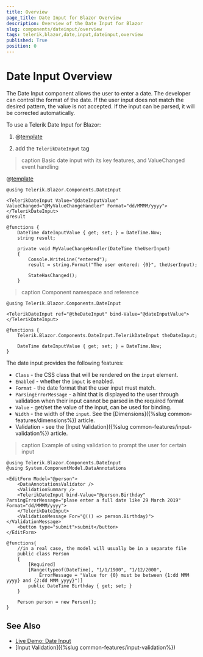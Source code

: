 ```yaml
---
title: Overview
page_title: Date Input for Blazor Overview
description: Overview of the Date Input for Blazor
slug: components/dateinput/overview
tags: telerik,blazor,date,input,dateinput,overview
published: True
position: 0
---
```


# Date Input Overview

The Date Input component allows the user to enter a date. The developer can control the format of the date. If the user input does not match the desired pattern, the value is not accepted. If the input can be parsed, it will be corrected automatically.

To use a Telerik Date Input for Blazor:

1. @[template](/_contentTemplates/common/js-interop-file.md#add-blazor-js-file-to-component)

1. add the `TelerikDateInput` tag

>caption Basic date input with its key features, and ValueChanged event handling

@[template](/_contentTemplates/common/issues-and-warnings.md#generic-component-event-issue)

````CSHTML
@using Telerik.Blazor.Components.DateInput

<TelerikDateInput Value="@dateInputValue" ValueChanged="@MyValueChangeHandler" Format="dd/MMMM/yyyy">
</TelerikDateInput>
@result

@functions {
    DateTime dateInputValue { get; set; } = DateTime.Now;
    string result;

    private void MyValueChangeHandler(DateTime theUserInput)
    {
        Console.WriteLine("entered");
        result = string.Format("The user entered: {0}", theUserInput);

        StateHasChanged();
    }

````

>caption Component namespace and reference

````CSHTML
@using Telerik.Blazor.Components.DateInput

<TelerikDateInput ref="@theDateInput" bind-Value="@dateInputValue"></TelerikDateInput>

@functions {
	Telerik.Blazor.Components.DateInput.TelerikDateInput theDateInput;

	DateTime dateInputValue { get; set; } = DateTime.Now;
}
````

The date input provides the following features:

* `Class` - the CSS class that will be rendered on the `input` element.
* `Enabled` - whether the `input` is enabled.
* `Format` - the date format that the user input must match.
* `ParsingErrorMessage` - a hint that is displayed to the user through validation when their input cannot be parsed in the required format
* `Value` - get/set the value of the input, can be used for binding.
* `Width` - the width of the `input`. See the [Dimensions]({%slug common-features/dimensions%}) article.
* Validation - see the [Input Validation]({%slug common-features/input-validation%}) article.


>caption Example of using validation to prompt the user for certain input

````CSHTML
@using Telerik.Blazor.Components.DateInput
@using System.ComponentModel.DataAnnotations

<EditForm Model="@person">
    <DataAnnotationsValidator />
    <ValidationSummary />
    <TelerikDateInput bind-Value="@person.Birthday" ParsingErrorMessage="plase enter a full date like 29 March 2019" Format="dd/MMMM/yyyy">
    </TelerikDateInput>
    <ValidationMessage For="@(() => person.Birthday)"></ValidationMessage>
    <button type="submit">submit</button>
</EditForm>

@functions{
    //in a real case, the model will usually be in a separate file
    public class Person
    {
        [Required]
        [Range(typeof(DateTime), "1/1/1900", "1/12/2000",
            ErrorMessage = "Value for {0} must be between {1:dd MMM yyyy} and {2:dd MMM yyyy}")]
        public DateTime Birthday { get; set; }
    }

    Person person = new Person();
}
````

## See Also

  * [Live Demo: Date Input](https://demos.telerik.com/blazor-ui/dateinput/index)
  * [Input Validation]({%slug common-features/input-validation%})